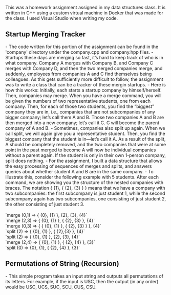 This was a homework assignment assigned in my data structures class. It is written in C++ using a custom virtual machine in Docker that was made for the class. I used Visual Studio when writing my code.

<h2>Startup Merging Tracker</h2>
- The code written for this portion of the assignment can be found in the 'company' directory under the company.cpp and company.hpp files.
- Startups these days are merging so fast, it’s hard to keep track of who is in what company. Company A merges with Company B, and Company C merges with Company D, and then the two merged companies merge, and suddenly, employees from companies A and C find themselves being colleagues. As this gets sufficiently more difficult to follow, the assignment was to write a class that can be a tracker of these mergin startups.
- Here is how this works: Initially, each starts a startup company by himself/herself. Then, companies may merge. When you have a merge command, you will be given the numbers of two representative students, one from each company. Then, for each of those two students, you find the “biggest” company they are in, i.e., companies that are not subcompanies of any bigger company; let’s call them A and B. Those two companies A and B are then merged into a new company; let’s call it C. C will become the parent company of A and B.
- Sometimes, companies also split up again. When we call split, we will again give you a representative student. Then, you find the biggest company that the student is in—let’s call it A. As a result of the split, A should be completely removed, and the two companies that were at some point in the past merged to become A will now be individual companies without a parent again. If the student is only in their own 1-person company, split does nothing.
- For the assignment, I built a data structure that allows the easy processing of sequences of merges and splits, and answers queries about whether student A and B are in the same company.
- To illustrate this, consider the following example with 5 students. After each command, we are showing you the structure of the nested companies with braces. The notation { {1}, { {2}, {3} } } means that we have a company with two subcompanies: the first subcompany is just student 1, while the second subcompany again has two subcompanies, one consisting of just student 2, the other consisting of just student 3. <br />
<br />
`merge (0,1)   => { {0}, {1} }, {2}, {3}, {4}` <br />
`merge (2,3)   => { {0}, {1} }, { {2}, {3} }, {4}` <br />
`merge (0,3)   => { { {0}, {1} }, { {2}, {3} } }, {4}` <br />
`split (2)     => { {0}, {1} }, { {2},{3} }, {4}` <br />
`split (2)     => { {0}, {1} }, {2}, {3}, {4}` <br />
`merge (2,4)   => { {0}, {1} }, { {2}, {4} }, {3}` <br />
`split (0)     => {0}, {1}, { {2}, {4} }, {3}` <br />


<h2>Permutations of String (Recursion)</h2>
- This simple program takes an input string and outputs all permutations of its letters. For example, if the input is USC, then the output (in any order) would be USC, UCS, SUC, SCU, CUS, CSU.
